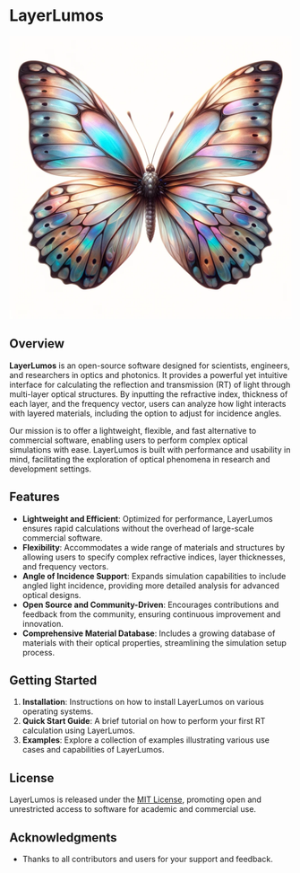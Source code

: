 # LayerLumos
![LayerLumos Icon](/docs/icon3.jpg)
## Overview

**LayerLumos** is an open-source software designed for scientists, engineers, and researchers in optics and photonics. It provides a powerful yet intuitive interface for calculating the reflection and transmission (RT) of light through multi-layer optical structures. By inputting the refractive index, thickness of each layer, and the frequency vector, users can analyze how light interacts with layered materials, including the option to adjust for incidence angles.

Our mission is to offer a lightweight, flexible, and fast alternative to commercial software, enabling users to perform complex optical simulations with ease. LayerLumos is built with performance and usability in mind, facilitating the exploration of optical phenomena in research and development settings.

## Features

- **Lightweight and Efficient**: Optimized for performance, LayerLumos ensures rapid calculations without the overhead of large-scale commercial software.
- **Flexibility**: Accommodates a wide range of materials and structures by allowing users to specify complex refractive indices, layer thicknesses, and frequency vectors.
- **Angle of Incidence Support**: Expands simulation capabilities to include angled light incidence, providing more detailed analysis for advanced optical designs.
- **Open Source and Community-Driven**: Encourages contributions and feedback from the community, ensuring continuous improvement and innovation.
- **Comprehensive Material Database**: Includes a growing database of materials with their optical properties, streamlining the simulation setup process.

## Getting Started

1. **Installation**: Instructions on how to install LayerLumos on various operating systems.
2. **Quick Start Guide**: A brief tutorial on how to perform your first RT calculation using LayerLumos.
3. **Examples**: Explore a collection of examples illustrating various use cases and capabilities of LayerLumos.

## License

LayerLumos is released under the [MIT License](https://github.com/Mil152/LayerLumos/blob/main/LICENSE), promoting open and unrestricted access to software for academic and commercial use.

## Acknowledgments

- Thanks to all contributors and users for your support and feedback.

